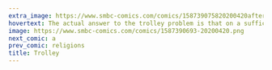 ```yaml
---
extra_image: https://www.smbc-comics.com/comics/158739075820200420after.png
hovertext: The actual answer to the trolley problem is that on a sufficiently large time scale none of it matters anyway, so just go with your gut.
image: https://www.smbc-comics.com/comics/1587390693-20200420.png
next_comic: a
prev_comic: religions
title: Trolley
---
```


